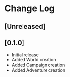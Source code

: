 # Change Log

## [Unreleased]

## [0.1.0]

- Initial release
- Added World creation
- Added Campaign creation
- Added Adventure creation
